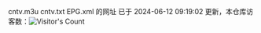 cntv.m3u  cntv.txt  EPG.xml  的网址 已于 2024-06-12 09:19:02 更新，本仓库访客数：![Visitor's Count](https://profile-counter.glitch.me/pxiptv_TV/count.svg)
